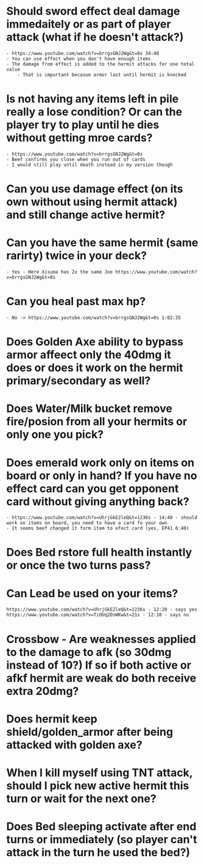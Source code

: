 # Should sword effect deal damage immedaitely or as part of player attack (what if he doesn't attack?)
	- https://www.youtube.com/watch?v=brrgsGNJ2Wg&t=0s 34:40
	- You can use effect when you don't have enough items
	- The damage from effect is added to the hermit attacks for one total value
		- That is important becasue armor last until hermit is knocked
# Is not having any items left in pile really a lose condition? Or can the player try to play until he dies without getting mroe cards?
	- https://www.youtube.com/watch?v=brrgsGNJ2Wg&t=0s
	- Beef confirms you close when you run out of cards
	- I would still play until death instead in my version though
# Can you use damage effect (on its own without using hermit attack) and still change active hermit?
# Can you have the same hermit (same rarirty) twice in your deck?
	- Yes - Here Xisuma has 2x the same Joe https://www.youtube.com/watch?v=brrgsGNJ2Wg&t=0s
# Can you heal past max hp?
	- No -> https://www.youtube.com/watch?v=brrgsGNJ2Wg&t=0s 1:02:35
# Does Golden Axe ability to bypass armor affeect only the 40dmg it does or does it work on the hermit primary/secondary as well?
# Does Water/Milk bucket remove fire/posion from all your hermits or only one you pick?
# Does emerald work only on items on board or only in hand? If you have no effect card can you get opponent card without giving anything back?
	- https://www.youtube.com/watch?v=UhrjGkE2leQ&t=1236s - 14:40 - should work on items on board, you need to have a card fo your own
	- It seems beef changed it form item to efect card (yes, EP41 6:40)
# Does Bed rstore full health instantly or once the two turns pass?
# Can Lead be used on your items? 
	https://www.youtube.com/watch?v=UhrjGkE2leQ&t=1236s - 12:20 - says yes
	https://www.youtube.com/watch?v=TiOUq2DsWKw&t=21s - 12:10 - says no
# Crossbow - Are weaknesses applied to the damage to afk (so 30dmg instead of 10?) If so if both active or afkf hermit are weak do both receive extra 20dmg?
# Does hermit keep shield/golden_armor after being attacked with golden axe?
# When I kill myself using TNT attack, should I pick new active hermit this turn or wait for the next one?
# Does Bed sleeping activate after end turns or immediately (so player can't attack in the turn he used the bed?)